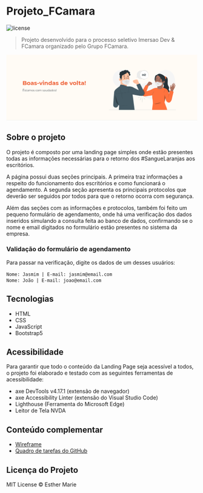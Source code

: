 # Projeto_FCamara

<img alt="license" src="https://img.shields.io/github/license/EstherMarie/Projeto_FCamara">

> Projeto desenvolvido para o processo seletivo Imersao Dev & FCamara organizado pelo Grupo FCamara.

<img alt="banner" src="./img/Banner.png">

## Sobre o projeto

O projeto é composto por uma landing page simples onde estão presentes todas as informações necessárias para o retorno dos #SangueLaranjas aos escritórios.

A página possui duas seções principais. A primeira traz informações a respeito do funcionamento dos escritórios e como funcionará o agendamento. A segunda seção apresenta os principais protocolos que deverão ser seguidos por todos para que o retorno ocorra com segurança.

Além das seções com as informações e protocolos, também foi feito um pequeno formulário de agendamento, onde há uma verificação dos dados inseridos simulando a consulta feita ao banco de dados, confirmando se o nome e email digitados no formulário estão presentes no sistema da empresa.

### Validação do formulário de agendamento

Para passar na verificação, digite os dados de um desses usuários:

```
Nome: Jasmim | E-mail: jasmim@email.com
Nome: João | E-mail: joao@email.com
```

## Tecnologias

- HTML
- CSS
- JavaScript
- Bootstrap5

## Acessibilidade

Para garantir que todo o conteúdo da Landing Page seja acessível a todos, o projeto foi elaborado e testado com as seguintes ferramentas de acessibilidade:

- axe DevTools v4.17.1 (extensão de navegador)
- axe Accessibility Linter (extensão do Visual Studio Code)
- Lighthouse (Ferramenta do Microsoft Edge)
- Leitor de Tela NVDA

## Conteúdo complementar

- <a href="https://miro.com/app/board/o9J_ltRVNEA=/" target="_blank">Wireframe</a>
- <a href="https://github.com/EstherMarie/Projeto_FCamara/projects/1" target="_blank">Quadro de tarefas do GitHub</a>

## Licença do Projeto

MIT License © Esther Marie
